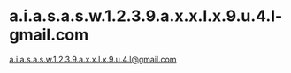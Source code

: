 # a.i.a.s.a.s.w.1.2.3.9.a.x.x.l.x.9.u.4.l-gmail.com
a.i.a.s.a.s.w.1.2.3.9.a.x.x.l.x.9.u.4.l@gmail.com
